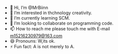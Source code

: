 - 👋 Hi, I’m @MrBiinn
- 👀 I’m interested in thchnology  creativity.
- 🌱 I’m currently learning SCM.
- 💞️ I’m looking to collaborate on programming code.
- 📫 How to reach me please touch me with E-mail m15216230979@163.com
- 😄 Pronouns: W,its ok.
- ⚡ Fun fact: A  is not  merely to A.

<!---
MrBiinn/MrBiinn is a ✨ special ✨ repository because its `README.md` (this file) appears on your GitHub profile.
You can click the Preview link to take a look at your changes.
--->
